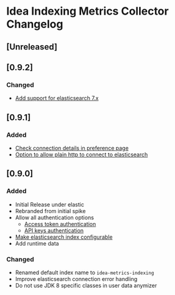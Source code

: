 <!-- Keep a Changelog guide -> https://keepachangelog.com -->

# Idea Indexing Metrics Collector Changelog

## [Unreleased]

## [0.9.2]
### Changed
- [Add support for elasticsearch 7.x](https://github.com/elastic/idea-indexing-metrics-collector/issues/9)

## [0.9.1]
### Added
- [Check connection details in preference page](https://github.com/elastic/idea-indexing-metrics-collector/issues/5) 
- [Option to allow plain http to connect to elasticsearch](https://github.com/breskeby/indexing-stats-collector/issues/12)

## [0.9.0]
### Added
- Initial Release under elastic
- Rebranded from initial spike 
- Allow all authentication options
  - [Access token authentication](https://github.com/breskeby/indexing-stats-collector/issues/3)
  - [API keys authentication](https://github.com/breskeby/indexing-stats-collector/issues/2)
- [Make elasticsearch index configurable](https://github.com/breskeby/indexing-stats-collector/issues/5)
- Add runtime data



### Changed
- Renamed default index name to `idea-metrics-indexing`
- Improve elasticsearch connection error handling
- Do not use JDK 8 specific classes in user data anymizer
